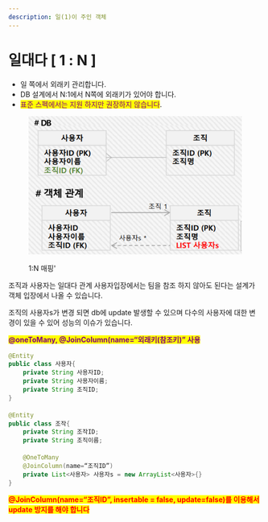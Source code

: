 ```yaml
---
description: 일(1)이 주인 객체
---
```


# 일대다 \[ 1 : N ]

* 일 쪽에서 외래키 관리합니다.
* DB 설계에서 N:1에서 N쪽에 외래키가 있어야 합니다.
* <mark style="color:purple;">표준 스펙에서는 지원 하지만 권장하지 않습니다</mark>.

<figure><img src="../../../.gitbook/assets/image (259).png" alt=""><figcaption><p>1:N 매핑'</p></figcaption></figure>

조직과 사용자는 일대다 관계 사용자입장에서는 팀을 참조 하지 않아도 된다는 설계가 객체 입장에서 나올 수 있습니다.

조직의 사용자s가 변경 되면 db에 update 발생할 수 있으며 다수의 사용자에 대한 변경이 있을 수 있어 성능의 이슈가 있습니다.

<mark style="color:purple;">**@oneToMany, @JoinColumn(name=“외래키(참조키)” 사용**</mark>

```java
@Entity
public class 사용자{
    private String 사용자ID;
    private String 사용자이름;
    private String 조직ID;
}

@Entity
public class 조작{
    private String 조작ID;
    private String 조직이름;
    
    @OneToMany
    @JoinColumn(name=“조직ID”)
    private List<사용자> 사용자s = new ArrayList<사용자>{}
}
```

<mark style="color:red;">**@JoinColumn(name=“조직ID”,  insertable = false, update=false)를 이용해서 update 방지를 해야 합니다**</mark>
